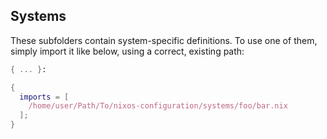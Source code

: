 ## Systems

These subfolders contain system-specific definitions. To use one of them,
simply import it like below, using a correct, existing path:

```nix
{ ... }:

{
  imports = [
    /home/user/Path/To/nixos-configuration/systems/foo/bar.nix
  ];
}
```
